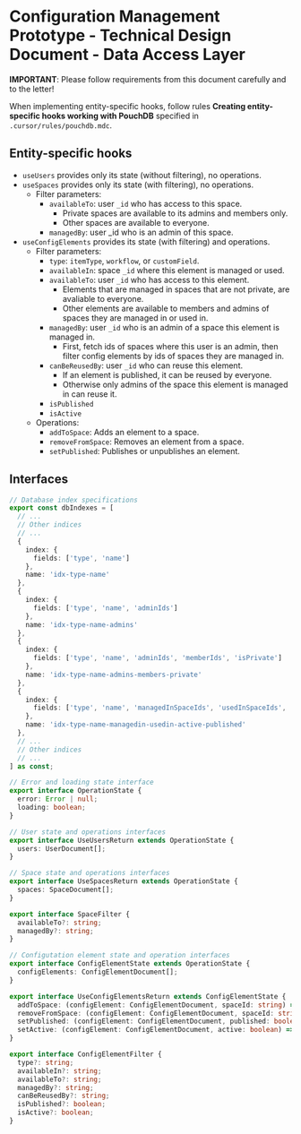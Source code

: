 # Configuration Management Prototype - Technical Design Document - Data Access Layer

**IMPORTANT**: Please follow requirements from this document carefully and to the letter!

When implementing entity-specific hooks, follow rules **Creating entity-specific hooks working with PouchDB** specified in `.cursor/rules/pouchdb.mdc`.

## Entity-specific hooks

- `useUsers` provides only its state (without filtering), no operations.
- `useSpaces` provides only its state (with filtering), no operations.
  - Filter parameters:
    * `availableTo`: user `_id` who has access to this space.
      - Private spaces are available to its admins and members only.
      - Other spaces are available to everyone.
    * `managedBy`: user _id who is an admin of this space.
- `useConfigElements` provides its state (with filtering) and operations.
  - Filter parameters:
    * `type`: `itemType`, `workflow`, or `customField`.
    * `availableIn`: space `_id` where this element is managed or used.
    * `availableTo`: user `_id` who has access to this element.
      - Elements that are managed in spaces that are not private, are avaliable to everyone.
      - Other elements are available to members and admins of spaces they are managed in or used in.
    * `managedBy`: user `_id` who is an admin of a space this element is managed in.
      - First, fetch ids of spaces where this user is an admin, then filter config elements by ids of spaces they are managed in.
    * `canBeReusedBy`: user `_id` who can reuse this element.
      - If an element is published, it can be reused by everyone.
      - Otherwise only admins of the space this element is managed in can reuse it. 
    * `isPublished`
    * `isActive`
  - Operations:
    - `addToSpace`: Adds an element to a space.
    - `removeFromSpace`: Removes an element from a space.
    - `setPublished`: Publishes or unpublishes an element.

## Interfaces

```ts
// Database index specifications
export const dbIndexes = [
  // ...
  // Other indices
  // ...
  {
    index: {
      fields: ['type', 'name']
    },
    name: 'idx-type-name'
  },
  {
    index: {
      fields: ['type', 'name', 'adminIds']
    },
    name: 'idx-type-name-admins'
  },
  {
    index: {
      fields: ['type', 'name', 'adminIds', 'memberIds', 'isPrivate']
    },
    name: 'idx-type-name-admins-members-private'
  },
  {
    index: {
      fields: ['type', 'name', 'managedInSpaceIds', 'usedInSpaceIds', 'isActive', 'isPublished']
    },
    name: 'idx-type-name-managedin-usedin-active-published'
  },
  // ...
  // Other indices
  // ...
] as const;

// Error and loading state interface
export interface OperationState {
  error: Error | null;
  loading: boolean;
}

// User state and operations interfaces
export interface UseUsersReturn extends OperationState {
  users: UserDocument[];
}

// Space state and operations interfaces
export interface UseSpacesReturn extends OperationState {
  spaces: SpaceDocument[];
}

export interface SpaceFilter {
  availableTo?: string; 
  managedBy?: string;   
}

// Configutation element state and operation interfaces
export interface ConfigElementState extends OperationState {
  configElements: ConfigElementDocument[];
}

export interface UseConfigElementsReturn extends ConfigElementState {
  addToSpace: (configElement: ConfigElementDocument, spaceId: string) => Promise<void>;
  removeFromSpace: (configElement: ConfigElementDocument, spaceId: string) => Promise<void>;
  setPublished: (configElement: ConfigElementDocument, published: boolean) => Promise<void>;
  setActive: (configElement: ConfigElementDocument, active: boolean) => Promise<void>;
}

export interface ConfigElementFilter {
  type?: string;
  availableIn?: string; 
  availableTo?: string;
  managedBy?: string;
  canBeReusedBy?: string;  
  isPublished?: boolean;  
  isActive?: boolean;
}
```